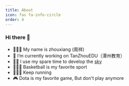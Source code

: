 ```yaml
---
title: About
icon: fas fa-info-circle
order: 4
---
```


### Hi there 👋

- 🙋🏻‍♂️ My name is zhouxiang (周祥)
- 🔭 I’m currently working on TanZhouEDU（潭州教育）
- 👨‍💻 I use my spare time to develop the [sky](https://github.com/znlbwo/sky)
- ⛹🏻‍♂️ Basketball is my favorite sport
- 🏃🏻‍♂️ Keep running
- 🎮 Dota is my favorite game, But don't play anymore
